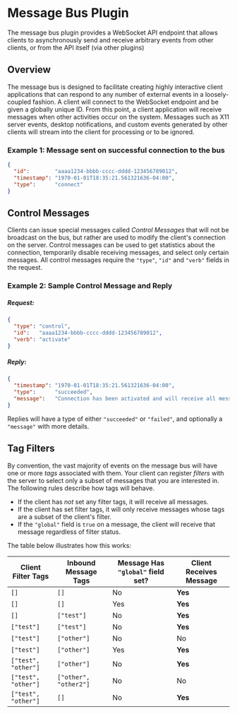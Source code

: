 # Message Bus Plugin

The message bus plugin provides a WebSocket API endpoint that allows clients to asynchronously send and receive arbitrary events from other clients, or from the API itself (via other plugins)

## Overview

The message bus is designed to facilitate creating highly interactive client applications that can respond to any number of external events in a loosely-coupled fashion.  A client will connect to the WebSocket endpoint and be given a globally unique ID.  From this point, a client application will receive messages when other activities occur on the system.  Messages such as X11 server events, desktop notifications, and custom events generated by other clients will stream into the client for processing or to be ignored.

### Example 1: Message sent on successful connection to the bus
```json
{
  "id":        "aaaa1234-bbbb-cccc-dddd-123456789012",
  "timestamp": "1970-01-01T18:35:21.561321636-04:00",
  "type":      "connect"
}
```


## Control Messages

Clients can issue special messages called _Control Messages_ that will not be broadcast on the bus, but rather are used to modify the client's connection on the server.  Control messages can be used to get statistics about the connection, temporarily disable receiving messages, and select only certain messages.  All control messages require the `"type"`, `"id"` and `"verb"` fields in the request.

### Example 2: Sample Control Message and Reply

##### Request:
```json
{
  "type": "control",
  "id":   "aaaa1234-bbbb-cccc-dddd-123456789012",
  "verb": "activate"
}

```

##### Reply:
```json
{
  "timestamp": "1970-01-01T18:35:21.561321636-04:00",
  "type":      "succeeded",
  "message":   "Connection has been activated and will receive all messages destined for it"
}

```

Replies will have a type of either `"succeeded"` or `"failed"`, and optionally a `"message"` with more details.


## Tag Filters

By convention, the vast majority of events on the message bus will have one or more _tags_ associated with them.  Your client can register _filters_ with the server to select only a subset of messages that you are interested in.  The following rules describe how tags will behave.

* If the client has _not_ set any filter tags, it will receive all messages.
* If the client has set filter tags, it will only receive messages whose tags are a subset of the client's filter.
* If the `"global"` field is `true` on a message, the client will receive that message regardless of filter status.

The table below illustrates how this works:

| Client Filter Tags                | Inbound Message Tags                 | Message Has `"global"` field set? | Client Receives Message  |
| --------------------------------- | ------------------------------------ | --------------------------------- | ------------------------ |
| `[]`                              | `[]`                                 | No                                | **Yes**                  |
| `[]`                              | `[]`                                 | Yes                               | **Yes**                  |
| `[]`                              | `["test"]`                           | No                                | **Yes**                  |
| `["test"]`                        | `["test"]`                           | No                                | **Yes**                  |
| `["test"]`                        | `["other"]`                          | No                                | No                       |
| `["test"]`                        | `["other"]`                          | Yes                               | **Yes**                  |
| `["test", "other"]`               | `["other"]`                          | No                                | **Yes**                  |
| `["test", "other"]`               | `["other", "other2"]`                | No                                | No                       |
| `["test", "other"]`               | `[]`                                 | No                                | **Yes**                  |

